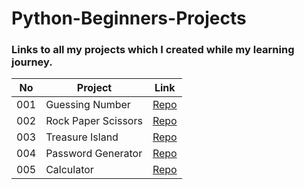 # Python-Beginners-Projects
### Links to all my projects which I created while my learning journey.

| No  | Project         |  Link    | 
|-----|-----------------|-------- |
| 001 | Guessing Number |[Repo](https://github.com/MUHAMMAD-SOHAIL-KHAN-BURKI/Guessing-Number)   
| 002 | Rock Paper Scissors | [Repo](https://github.com/MUHAMMAD-SOHAIL-KHAN-BURKI/Rock-Paper-Scissors)
| 003 | Treasure Island | [Repo](https://github.com/MUHAMMAD-SOHAIL-KHAN-BURKI/Treasure-Island)
| 004 | Password Generator | [Repo](https://github.com/MUHAMMAD-SOHAIL-KHAN-BURKI/Password-Generator)
| 005 | Calculator | [Repo](https://github.com/MUHAMMAD-SOHAIL-KHAN-BURKI/Calculator)
